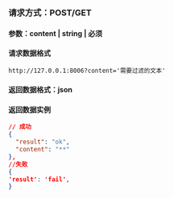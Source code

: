 ### 请求方式：POST/GET
#### 参数：content | string | 必须
#### 请求数据格式
```html
http://127.0.0.1:8006?content='需要过滤的文本'
```
#### 返回数据格式：json
#### 返回数据实例
```json
// 成功
{
  "result": "ok",
  "content": "**"
},
//失败
{
'result': 'fail',
}
```
